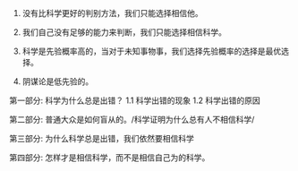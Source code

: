1. 没有比科学更好的判别方法，我们只能选择相信他。

2. 我们自己没有足够的能力来判断，我们只能选择相信科学。

3. 科学是先验概率高的，当对于未知事物事，我们选择先验概率的选择是最优选择。

4. 阴谋论是低先验的。

第一部分: 科学为什么总是出错？
1.1 科学出错的现象
1.2 科学出错的原因

第二部分: 普通大众是如何盲从的。/科学证明为什么总有人不相信科学/


第三部分: 为什么科学总是出错，我们依然要相信科学

第四部分: 怎样才是相信科学，而不是相信自己为的科学。
